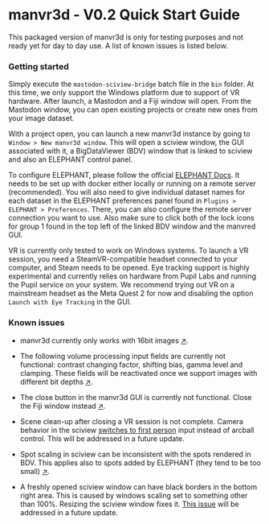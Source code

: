 # manvr3d - V0.2 Quick Start Guide

This packaged version of manvr3d is only for testing purposes and not ready yet for day to day use. A list of known issues is listed below.



### Getting started

Simply execute the `mastodon-sciview-bridge` batch file in the `bin` folder. At this time, we only support the Windows platform due to support of VR hardware.
After launch, a Mastodon and a Fiji window will open. From the Mastodon window, you can open existing projects or create new ones from your image dataset.

With a project open, you can launch a new manvr3d instance by going to `Window > New manvr3d window`. This will open a sciview window, the GUI associated with it, a BigDataViewer (BDV) window that is linked to sciview and also an ELEPHANT control panel.

To configure ELEPHANT, please follow the official [ELEPHANT Docs](https://elephant-track.github.io/). It needs to be set up with docker either locally or running on a remote server (recommended). You will also need to give individual dataset names for each dataset in the ELEPHANT preferences panel found in `Plugins > ELEPHANT > Preferences`. There, you can also configure the remote server connection you want to use. Also make sure to click both of the lock icons for group 1 found in the top left of the linked BDV window and the manvred GUI.

VR is currently only tested to work on Windows systems. To launch a VR session, you need a SteamVR-compatible headset connected to your computer, and Steam needs to be opened. Eye tracking support is highly experimental and currently relies on hardware from Pupil Labs and running the Pupil service on your system. We recommend trying out VR on a mainstream headset as the Meta Quest 2 for now and disabling the option `Launch with Eye Tracking` in the GUI.

### Known issues

- manvr3d currently only works with 16bit images [↗](https://github.com/scenerygraphics/manvr3d/issues/19).

- The following volume processing input fields are currently not functional: contrast changing factor, shifting bias, gamma level and clamping. These fields will be reactivated once we support images with different bit depths [↗](https://github.com/scenerygraphics/manvr3d/issues/20).

- The close button in the manvr3d GUI is currently not functional. Close the Fiji window instead [↗](https://github.com/scenerygraphics/manvr3d/issues/21).

- Scene clean-up after closing a VR session is not complete. Camera behavior in the sciview [switches to first person](https://github.com/scenerygraphics/sciview/issues/612) input instead of arcball control. This will be addressed in a future update.

- Spot scaling in sciview can be inconsistent with the spots rendered in BDV. This applies also to spots added by ELEPHANT (they tend to be too small) [↗](https://github.com/scenerygraphics/manvr3d/issues/22).

- A freshly opened sciview window can have black borders in the bottom right area. This is caused by windows scaling set to something other than 100%. Resizing the sciview window fixes it. [This issue](https://github.com/scenerygraphics/sciview/issues/553) will be addressed in a future update.


